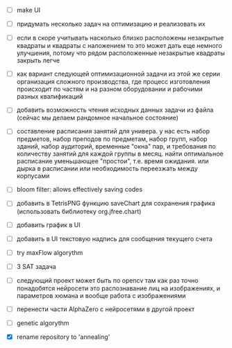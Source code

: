 - [ ] make UI
- [ ] придумать несколько задач на оптимизацию и реализовать их
- [ ] если в скоре учитывать насколько близко расположены незакрытые квадраты и квадраты с наложением то это может дать еще немного улучшения, потому что рядом расположенные незакрытые квадраты закрыть легче
- [ ] как вариант следующей оптимизационной задачи из этой же серии организация сложного производства, где процесс изготовления происходит по частям и на разном оборудовании и рабочими разных квалификаций
- [ ] добавить возможность чтения исходных данных задачи из файла (сейчас мы делаем рандомное начальное состояние)
- [ ] составление расписания занятий для универа. у нас есть набор предметов, набор преподов по предметам, набор групп, набор зданий, набор аудиторий, временные "окна" пар, и требования по количеству занятий для каждой группы в месяц. найти оптимальное расписание уменьшающее "простои", т.е. время ожидания. или дырка в расписании или необходимость переезжать между корпусами
- [ ] bloom filter: allows effectively saving codes
- [ ] добавить в TetrisPNG функцию saveChart для сохранения графика (использовать библиотеку org.jfree.chart)
- [ ] добавить график в UI
- [ ] добавить в UI текстовую надпись для сообщения текущего счета

- [ ] try maxFlow algorythm
- [ ] 3 SAT задача 
- [ ] следующий проект может быть по opencv там как раз точно понадобятся нейросети это распознавание лиц на изображениях, и параметров хюмана и вообще работа с изображениями
- [ ] перенести части AlphaZero с нейросетями в другой проект
- [ ] genetic algorythm
- [x] rename repository to 'annealing'
